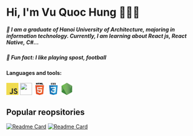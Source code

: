 # Hi, I'm Vu Quoc Hung 👋👋👋

##### 🌴 I am a graduate of Hanoi University of Architecture, majoring in information technology. Currently, I am learning about React js, React Native, C#...
##### ️🏀 Fun fact: I like playing spost, football



#### Languages and tools:

<img src="https://raw.githubusercontent.com/github/explore/80688e429a7d4ef2fca1e82350fe8e3517d3494d/topics/javascript/javascript.png" width="32" height="32" /> <img src="https://github.com/reactjs.png?size=40" width="32" height="32" />  <img src="https://raw.githubusercontent.com/github/explore/80688e429a7d4ef2fca1e82350fe8e3517d3494d/topics/html/html.png?size=48" width="32" height="32" />  <img src="https://raw.githubusercontent.com/github/explore/8144ae7e9ec2274bdb8f76bdbdb6e6509538c7a8/topics/css/css.png?size=48" width="32" height="32" /> <img src="https://raw.githubusercontent.com/github/explore/80688e429a7d4ef2fca1e82350fe8e3517d3494d/topics/nodejs/nodejs.png" width="32" height="32" />

## Popular reopsitories
[![Readme Card](https://github-readme-stats.vercel.app/api/pin/?username=vqh20&repo=QL_DLKB-BACKEND&show_icons=true&theme=radical)](https://github.com/vqh20/QL_DLKB-BACKEND)
[![Readme Card](https://github-readme-stats.vercel.app/api/pin/?username=vqh20&repo=QL_DLKB_FrontEnd&show_icons=true&theme=synthwave)](https://github.com/vqh20/QL_DLKB_FrontEnd)









